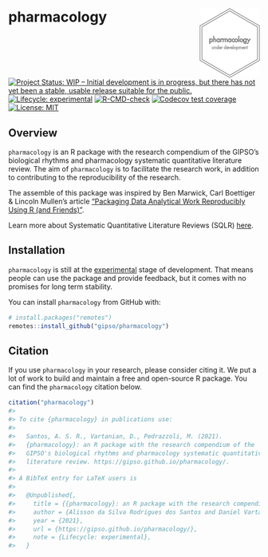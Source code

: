
<!-- README.md is generated from README.Rmd. Please edit that file -->

# pharmacology <a href='https://gipso.github.io/pharmacology'><img src='man/figures/logo.png' align="right" height="139" /></a>

<!-- badges: start -->

[![Project Status: WIP – Initial development is in progress, but there
has not yet been a stable, usable release suitable for the
public.](https://www.repostatus.org/badges/latest/wip.svg)](https://www.repostatus.org/#wip)
[![Lifecycle:
experimental](https://img.shields.io/badge/lifecycle-experimental-orange.svg)](https://lifecycle.r-lib.org/articles/stages.html#experimental)
[![R-CMD-check](https://github.com/gipso/pharmacology/workflows/R-CMD-check/badge.svg)](https://github.com/gipso/pharmacology/actions)
[![Codecov test
coverage](https://codecov.io/gh/gipso/pharmacology/branch/main/graph/badge.svg)](https://codecov.io/gh/gipso/pharmacology?branch=main)
[![License:
MIT](https://img.shields.io/badge/license-MIT-green)](https://choosealicense.com/licenses/mit/)
<!-- badges: end -->

## Overview

`pharmacology` is an R package with the research compendium of the
GIPSO’s biological rhythms and pharmacology systematic quantitative
literature review. The aim of `pharmacology` is to facilitate the
research work, in addition to contributing to the reproducibility of the
research.

The assemble of this package was inspired by Ben Marwick, Carl Boettiger
& Lincoln Mullen’s article [“Packaging Data Analytical Work Reproducibly
Using R (and Friends)”](https://doi.org/10.1080/00031305.2017.1375986).

Learn more about Systematic Quantitative Literature Reviews (SQLR)
[here](https://www.griffith.edu.au/griffith-sciences/school-environment-science/research/systematic-quantitative-literature-review).

## Installation

`pharmacology` is still at the
[experimental](https://lifecycle.r-lib.org/articles/stages.html#experimental)
stage of development. That means people can use the package and provide
feedback, but it comes with no promises for long term stability.

You can install `pharmacology` from GitHub with:

``` r
# install.packages("remotes")
remotes::install_github("gipso/pharmacology")
```

## Citation

If you use `pharmacology` in your research, please consider citing it.
We put a lot of work to build and maintain a free and open-source R
package. You can find the `pharmacology` citation below.

``` r
citation("pharmacology")
#> 
#> To cite {pharmacology} in publications use:
#> 
#>   Santos, A. S. R., Vartanian, D., Pedrazzoli, M. (2021).
#>   {pharmacology}: an R package with the research compendium of the
#>   GIPSO's biological rhythms and pharmacology systematic quantitative
#>   literature review. https://gipso.github.io/pharmacology/.
#> 
#> A BibTeX entry for LaTeX users is
#> 
#>   @Unpublished{,
#>     title = {{pharmacology}: an R package with the research compendium of the GIPSO's biological rhythms and pharmacology systematic quantitative literature review},
#>     author = {Alisson da Silva Rodrigues dos Santos and Daniel Vartanian and Mario Pedrazzoli},
#>     year = {2021},
#>     url = {https://gipso.github.io/pharmacology/},
#>     note = {Lifecycle: experimental},
#>   }
```
